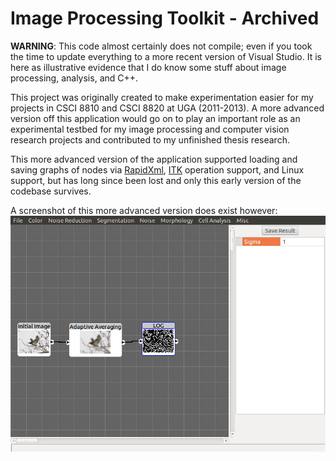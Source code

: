 # Image Processing Toolkit - Archived

**WARNING**: This code almost certainly does not compile; even if you took the time to update everything to a more recent version of Visual Studio. It is here as illustrative evidence that I do know some stuff about image processing, analysis, and C++.

This project was originally created to make experimentation easier for my projects in CSCI 8810 and CSCI 8820 at UGA (2011-2013). A more advanced version off this application would go on to play an important role as an experimental testbed for my image processing and computer vision research projects and contributed to my unfinished thesis research.

This more advanced version of the application supported loading and saving graphs of nodes via [RapidXml](https://rapidxml.sourceforge.net/), [ITK](https://itk.org/) operation support, and Linux support, but has long since been lost and only this early version of the codebase survives.

A screenshot of this more advanced version does exist however:
![screenshot](screenshot.jpg)
